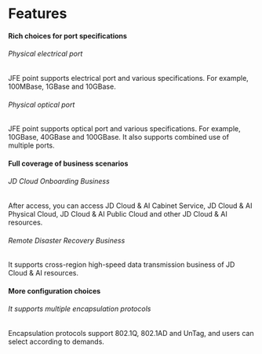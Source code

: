 # Features

#### Rich choices for port specifications
###### Physical electrical port
JFE point supports electrical port and various specifications. For example, 100MBase, 1GBase and 10GBase.     
###### Physical optical port
JFE point supports optical port and various specifications. For example, 10GBase, 40GBase and 100GBase. It also supports combined use of multiple ports.   

#### Full coverage of business scenarios
###### JD Cloud Onboarding Business
After access, you can access JD Cloud & AI Cabinet Service, JD Cloud & AI Physical Cloud, JD Cloud & AI Public Cloud and other JD Cloud & AI resources.
###### Remote Disaster Recovery Business
It supports cross-region high-speed data transmission business of JD Cloud & AI resources.

#### More configuration choices
###### It supports multiple encapsulation protocols
Encapsulation protocols support 802.1Q, 802.1AD and UnTag, and users can select according to demands.

